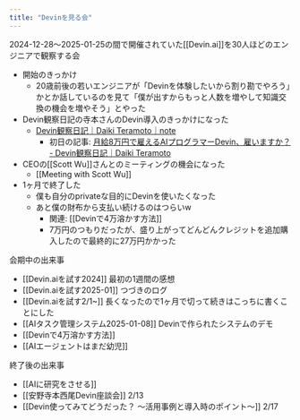 ```yaml
---
title: "Devinを見る会"
---
```


2024-12-28〜2025-01-25の間で開催されていた[[Devin.ai]]を30人ほどのエンジニアで観察する会
- 開始のきっかけ
    - 20歳前後の若いエンジニアが「Devinを体験したいから割り勘でやろう」かとか話しているのを見て「僕が出すからもっと人数を増やして知識交換の機会を増やそう」とやった
- Devin観察日記の寺本さんのDevin導入のきっかけになった
    - [Devin観察日記｜Daiki Teramoto｜note](https://note.com/teramotodaiki/m/ma1f76a419145)
        - 初日の記事: [月給8万円で雇えるAIプログラマーDevin、雇いますか？ - Devin観察日記｜Daiki Teramoto](https://note.com/teramotodaiki/n/n00dde86ff676?magazine_key=ma1f76a419145)
- CEOの[[Scott Wu]]さんとのミーティングの機会になった
    - [[Meeting with Scott Wu]]
- 1ヶ月で終了した
    - 僕も自分のprivateな目的にDevinを使いたくなった
    - あと僕の財布から支払い続けるのはつらいw
        - 関連: [[Devinで4万溶かす方法]]
        - 7万円のつもりだったが、盛り上がってどんどんクレジットを追加購入したので最終的に27万円かかった


会期中の出来事
- [[Devin.aiを試す2024]] 最初の1週間の感想
- [[Devin.aiを試す2025-01]] つづきのログ
- [[Devin.aiを試す2/1~]] 長くなったので1ヶ月で切って続きはこっちに書くことにした
- [[AIタスク管理システム2025-01-08]] Devinで作られたシステムのデモ
- [[Devinで4万溶かす方法]]
- [[AIエージェントはまだ幼児]]

終了後の出来事
- [[AIに研究をさせる]]
- [[安野寺本西尾Devin座談会]] 2/13
- [[Devin使ってみてどうだった？ ～活用事例と導入時のポイント～]] 2/17

